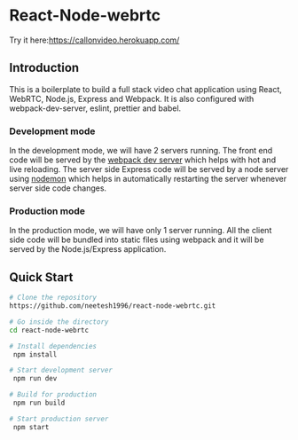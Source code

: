 # React-Node-webrtc

Try it here:https://callonvideo.herokuapp.com/

## Introduction

This is a boilerplate to build a full stack video chat application using React, WebRTC, Node.js, Express and Webpack. It is also configured with webpack-dev-server, eslint, prettier and babel.

### Development mode

In the development mode, we will have 2 servers running. The front end code will be served by the [webpack dev server](https://webpack.js.org/configuration/dev-server/) which helps with hot and live reloading. The server side Express code will be served by a node server using [nodemon](https://nodemon.io/) which helps in automatically restarting the server whenever server side code changes.

### Production mode

In the production mode, we will have only 1 server running. All the client side code will be bundled into static files using webpack and it will be served by the Node.js/Express application.

## Quick Start

```bash
# Clone the repository
https://github.com/neetesh1996/react-node-webrtc.git

# Go inside the directory
cd react-node-webrtc

# Install dependencies
 npm install

# Start development server
 npm run dev

# Build for production
 npm run build

# Start production server
 npm start
```
